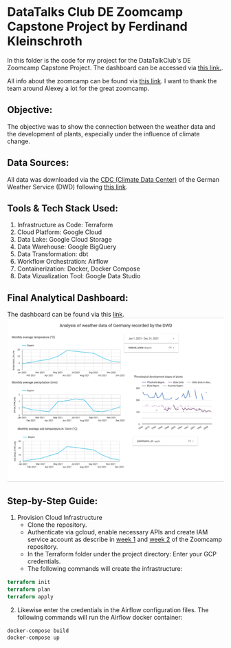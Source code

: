 # DataTalks Club DE Zoomcamp Capstone Project by Ferdinand Kleinschroth

In this folder is the code for my project for the DataTalkClub's DE Zoomcamp Capstone Project. The dashboard can be accessed via [this link.](https://datastudio.google.com/s/mZrmQYYrLGI).

All info about the zoomcamp can be found via [this link](https://github.com/DataTalksClub/data-engineering-zoomcamp). I want to thank the team around Alexey a lot for the great zoomcamp.

## Objective:
The objective was to show the connection between the weather data and the development of plants, especially under the influence of climate change. 


## Data Sources:
All data was downloaded via the [CDC (Climate Data Center)](https://www.dwd.de/DE/klimaumwelt/cdc/cdc_node.html) of the German Weather Service (DWD) following [this link](https://opendata.dwd.de/climate_environment/CDC/).



## Tools & Tech Stack Used:
1. Infrastructure as Code: Terraform
2. Cloud Platform: Google Cloud
3. Data Lake: Google Cloud Storage
4. Data Warehouse: Google BigQuery
5. Data Transformation: dbt
6. Workflow Orchestration: Airflow
7. Containerization: Docker, Docker Compose
8. Data Vizualization Tool: Google Data Studio


## Final Analytical Dashboard:
The dashboard can be found via this [link](https://datastudio.google.com/s/mZrmQYYrLGI).
![](screenshot_dashboard.png)


## Step-by-Step Guide:
1. Provision Cloud Infrastructure
    - Clone the repository.
    - Authenticate via gcloud, enable necessary APIs and create IAM service account as describe in [week 1](https://github.com/DataTalksClub/data-engineering-zoomcamp/blob/main/week_1_basics_n_setup) and [week 2](https://github.com/DataTalksClub/data-engineering-zoomcamp/blob/main/week_2_data_ingestion) of the Zoomcamp repository.
    - In the Terraform folder under the project directory: Enter your GCP credentials.
    - The following commands will create the infrastructure:
```terraform 
terraform init
terraform plan
terraform apply
```
2. Likewise enter the credentials in the Airflow configuration files. The following commands will run the Airflow docker container:
``` 
docker-compose build
docker-compose up
```

